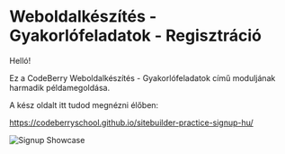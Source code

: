 # Weboldalkészítés - Gyakorlófeladatok - Regisztráció

Helló!

Ez a CodeBerry Weboldalkészítés - Gyakorlófeladatok című moduljának harmadik példamegoldása.

A kész oldalt itt tudod megnézni élőben:

https://codeberryschool.github.io/sitebuilder-practice-signup-hu/

![Signup Showcase](assets/sitebuilder-practice-showcase-blog.png?raw=true "Signup Showcase")
